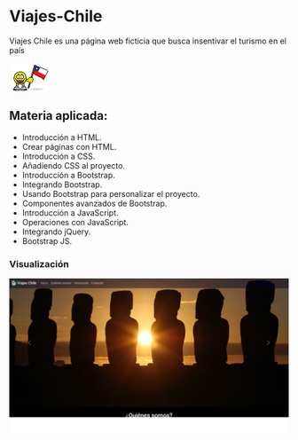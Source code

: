 # Viajes-Chile

Viajes Chile es una página web ficticia que busca insentivar el turismo en el país

![](https://github.com/aleyire/Viajes-Chile/blob/main/assets/img/emoji-flag-of-chile.gif)

## Materia aplicada:

- Introducción a HTML.
- Crear páginas con HTML.
- Introducción a CSS.
- Añadiendo CSS al proyecto.
- Introducción a Bootstrap.
- Integrando Bootstrap.
- Usando Bootstrap para personalizar el proyecto.
- Componentes avanzados de Bootstrap.
- Introducción a JavaScript.
- Operaciones con JavaScript.
- Integrando jQuery.
- Bootstrap JS.

### Visualización

![](https://github.com/aleyire/Viajes-Chile/blob/main/assets/img/preview.png)
